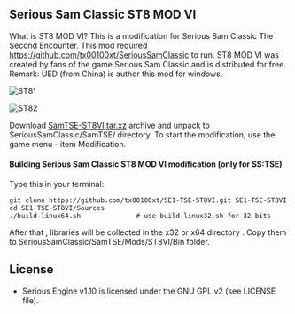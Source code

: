 ## Serious Sam Classic ST8 MOD VI

What is ST8 MOD VI?
This is a modification for Serious Sam Classic The Second Encounter. 
This mod required https://github.com/tx00100xt/SeriousSamClassic to run.
ST8 MOD VI was created by fans of the game Serious Sam Classic and is distributed for free.
Remark:  UED (from China) is author this mod for windows.

![ST81](https://raw.githubusercontent.com/tx00100xt/SE1-TFE-ST8VI/main/Images/st8vi-1.png)

![ST82](https://raw.githubusercontent.com/tx00100xt/SE1-TFE-ST8VI/main/Images/st8vi-2.png)


Download [SamTSE-ST8VI.tar.xz] archive and unpack to  SeriousSamClassic/SamTSE/ directory.
To start the modification, use the game menu - item Modification.

#### Building Serious Sam Classic ST8 MOD VI modification (only for SS:TSE)

Type this in your terminal:

```
git clone https://github.com/tx00100xt/SE1-TSE-ST8VI.git SE1-TSE-ST8VI
cd SE1-TSE-ST8VI/Sources
./build-linux64.sh              # use build-linux32.sh for 32-bits
```
After that , libraries will be collected in the x32 or x64 directory . 
Copy them to SeriousSamClassic/SamTSE/Mods/ST8VI/Bin folder.

License
-------

* Serious Engine v1.10 is licensed under the GNU GPL v2 (see LICENSE file).


[SamTSE-ST8VI.tar.xz]: https://drive.google.com/file/d/19wQDweUq8C2J6DeSjMAXqPNAsIjmBK73/view?usp=sharing "Serious Sam Classic ST8 MOD VI"
